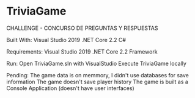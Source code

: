 # TriviaGame
CHALLENGE - CONCURSO DE PREGUNTAS Y RESPUESTAS

Built With:
Visual Studio 2019
.NET Core 2.2
C#

Requirements:
Visual Studio 2019
.NET Core 2.2 Framework

Run:
Open TriviaGame.sln with VisualStudio
Execute TriviaGame locally

Pending:
The game data is on memmory, I didn't use databases for save information
The game doesn't save player history
The game is built as a Console Application (doesn't have user interfaces)
